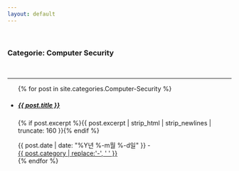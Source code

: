 ```yaml
---
layout: default
---
```

<br>
<h3>Categorie: Computer Security</h3>
<br>
<hr>

<ul class="article-list">
  {% for post in site.categories.Computer-Security %}
    <li class="article-list-item">
      <a href="{{ post.url | prepend: site.baseurl }}" title="{{ post.title }}">
        <h5>{{ post.title }} <span class="icon icon-arrow-right"></span></h5>
      </a>
      <p>{% if post.excerpt %}{{ post.excerpt | strip_html | strip_newlines | truncate: 160 }}{% endif %}</p>
      <div class="article-list-footer">
        <span class="article-list-date">{{ post.date | date: "%Y년 %-m월 %-d일" }}</span>
        <span class="article-list-divider">-</span>
        <div class="article-list-tags">
          <a href="/category/{{ post.category | slugify | prepend: site.baseurl }}.html">{{ post.category | replace:'-', ' ' }}</a>
        </div>
      </div>
    </li>
  {% endfor %}
</ul>
